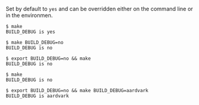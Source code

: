 Set by default to `yes` and can be overridden either 
on the command line or in the environmen.

```
$ make
BUILD_DEBUG is yes

$ make BUILD_DEBUG=no
BUILD_DEBUG is no

$ export BUILD_DEBUG=no && make
BUILD_DEBUG is no

$ make
BUILD_DEBUG is no

$ export BUILD_DEBUG=no && make BUILD_DEBUG=aardvark
BUILD_DEBUG is aardvark


```